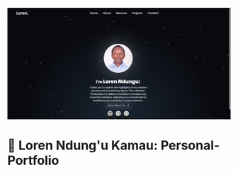 ![Portfolio Screenshot](public/images/portfolio-screenshot.png)

# 🌟 Loren Ndung'u Kamau: Personal-Portfolio

